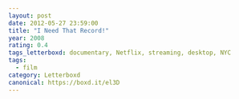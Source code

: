 ```yaml
---
layout: post 
date: 2012-05-27 23:59:00
title: "I Need That Record!"
year: 2008
rating: 0.4
tags_letterboxd: documentary, Netflix, streaming, desktop, NYC
tags:
  - film
category: Letterboxd
canonical: https://boxd.it/el3D
---
```

